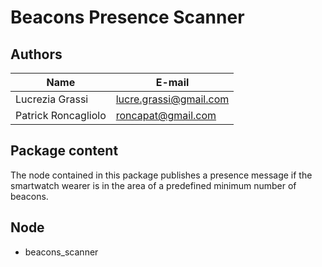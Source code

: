 # Beacons Presence Scanner

## Authors

| Name | E-mail |
|------|--------|
| Lucrezia Grassi | lucre.grassi@gmail.com |
| Patrick Roncagliolo | roncapat@gmail.com |

## Package content
The node contained in this package publishes a presence message if the smartwatch wearer
is in the area of a predefined minimum number of beacons.

## Node
* beacons_scanner
